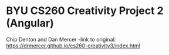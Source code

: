 # BYU CS260 Creativity Project 2 (Angular)
Chip Denton and Dan Mercer
-link to original: https://drmercer.github.io/cs260-creativity3/index.html
